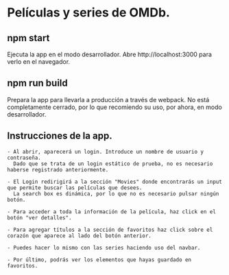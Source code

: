 # Películas y series de OMDb.

## npm start

Ejecuta la app en el modo desarrollador. 
Abre http://localhost:3000 para verlo en el navegador.

## npm run build
Prepara la app para llevarla a producción a través de webpack. 
No está completamente cerrado, por lo que recomiendo su uso, por ahora, en modo desarrollador. 

## Instrucciones de la app. 

    - Al abrir, aparecerá un login. Introduce un nombre de usuario y contraseña. 
      Dado que se trata de un login estático de prueba, no es necesario haberse registrado anteriormente. 
      
    - El Login redirigirá a la sección "Movies" donde encontrarás un input que permite buscar las películas que desees. 
      La search box es dinámica, por lo que no es necesario pulsar ningún botón. 
    
    - Para acceder a toda la información de la película, haz click en el botón "ver detalles". 
    
    - Para agregar títulos a la sección de favoritos haz click sobre el corazón que aparece al lado del botón anterior. 
    
    - Puedes hacer lo mismo con las series haciendo uso del navbar. 
    
    - Por último, podrás ver los elementos que hayas guardado en favoritos. 
    


